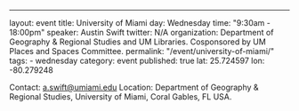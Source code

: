 ---
layout: event
title: University of Miami
day: Wednesday
time: "9:30am - 18:00pm"
speaker: Austin Swift
twitter: N/A
organization: Department of Geography & Regional Studies and UM Libraries. Cosponsored by UM Places and Spaces Committee.
permalink: "/event/university-of-miami/"
tags: - wednesday
category: event
published: true
lat: 25.724597
lon: -80.279248

Contact:  a.swift@umiami.edu
Location:  Department of Geography & Regional Studies, University of Miami, Coral Gables, FL USA. 
